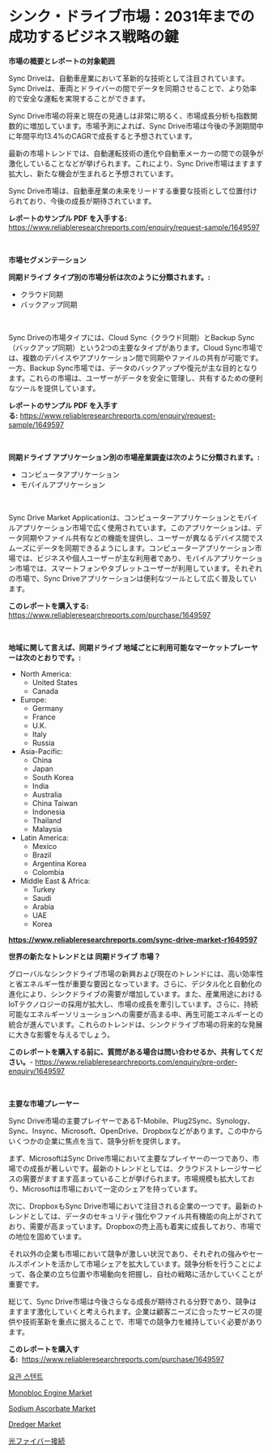 <p><h1>シンク・ドライブ市場：2031年までの成功するビジネス戦略の鍵</h1></p><p><strong>市場の概要とレポートの対象範囲</strong></p>
<p><p>Sync Driveは、自動車産業において革新的な技術として注目されています。Sync Driveは、車両とドライバーの間でデータを同期させることで、より効率的で安全な運転を実現することができます。</p><p>Sync Drive市場の将来と現在の見通しは非常に明るく、市場成長分析も指数関数的に増加しています。市場予測によれば、Sync Drive市場は今後の予測期間中に年間平均13.4%のCAGRで成長すると予想されています。</p><p>最新の市場トレンドでは、自動運転技術の進化や自動車メーカーの間での競争が激化していることなどが挙げられます。これにより、Sync Drive市場はますます拡大し、新たな機会が生まれると予想されています。</p><p>Sync Drive市場は、自動車産業の未来をリードする重要な技術として位置付けられており、今後の成長が期待されています。</p></p>
<p><strong>レポートのサンプル PDF を入手する:</strong> <a href="https://www.reliableresearchreports.com/enquiry/request-sample/1649597">https://www.reliableresearchreports.com/enquiry/request-sample/1649597</a></p>
<p>&nbsp;</p>
<p><strong>市場セグメンテーション</strong></p>
<p><strong>同期ドライブ タイプ別の市場分析は次のように分類されます。:</strong></p>
<p><ul><li>クラウド同期</li><li>バックアップ同期</li></ul></p>
<p>&nbsp;</p>
<p><p>Sync Driveの市場タイプには、Cloud Sync（クラウド同期）とBackup Sync（バックアップ同期）という2つの主要なタイプがあります。Cloud Sync市場では、複数のデバイスやアプリケーション間で同期やファイルの共有が可能です。一方、Backup Sync市場では、データのバックアップや復元が主な目的となります。これらの市場は、ユーザーがデータを安全に管理し、共有するための便利なツールを提供しています。</p></p>
<p><strong>レポートのサンプル PDF を入手する:</strong>&nbsp;<a href="https://www.reliableresearchreports.com/enquiry/request-sample/1649597">https://www.reliableresearchreports.com/enquiry/request-sample/1649597</a></p>
<p>&nbsp;</p>
<p><strong> 同期ドライブ アプリケーション別の市場産業調査は次のように分類されます。:</strong></p>
<p><ul><li>コンピュータアプリケーション</li><li>モバイルアプリケーション</li></ul></p>
<p>&nbsp;</p>
<p><p>Sync Drive Market Applicationは、コンピューターアプリケーションとモバイルアプリケーション市場で広く使用されています。このアプリケーションは、データ同期やファイル共有などの機能を提供し、ユーザーが異なるデバイス間でスムーズにデータを同期できるようにします。コンピューターアプリケーション市場では、ビジネスや個人ユーザーが主な利用者であり、モバイルアプリケーション市場では、スマートフォンやタブレットユーザーが利用しています。それぞれの市場で、Sync Driveアプリケーションは便利なツールとして広く普及しています。</p></p>
<p><strong>このレポートを購入する:</strong>&nbsp; <a href="https://www.reliableresearchreports.com/purchase/1649597">https://www.reliableresearchreports.com/purchase/1649597</a></p>
<p>&nbsp;</p>
<p><strong>地域に関して言えば、同期ドライブ 地域ごとに利用可能なマーケットプレーヤーは次のとおりです。:</strong></p>
<p><ul>
    <li>
        North America:
        <ul>
            <li>United States</li>
            <li>Canada</li>
        </ul>
    </li>
    <li>
        Europe:
        <ul>
            <li>Germany</li>
            <li>France</li>
            <li>U.K.</li>
            <li>Italy</li>
            <li>Russia</li>
        </ul>
    </li>
    <li>
        Asia-Pacific:
        <ul>
            <li>China</li>
            <li>Japan</li>
            <li>South Korea</li>
            <li>India</li>
            <li>Australia</li>
            <li>China Taiwan</li>
            <li>Indonesia</li>
            <li>Thailand</li>
            <li>Malaysia</li>
        </ul>
    </li>
    <li>
        Latin America:
        <ul>
            <li>Mexico</li>
            <li>Brazil</li>
            <li>Argentina Korea</li>
            <li>Colombia</li>
        </ul>
    </li>
    <li>
        Middle East & Africa:
        <ul>
            <li>Turkey</li>
            <li>Saudi</li>
            <li>Arabia</li>
            <li>UAE</li>
            <li>Korea</li>
        </ul>
    </li>
    </ul></p>
<p><strong><a href="https://www.reliableresearchreports.com/sync-drive-market-r1649597">https://www.reliableresearchreports.com/sync-drive-market-r1649597</a></strong>&nbsp;</p>
<p><strong>世界の新たなトレンドとは 同期ドライブ 市場？</strong></p>
<p><p>グローバルなシンクドライブ市場の新興および現在のトレンドには、高い効率性と省エネルギー性が重要な要因となっています。さらに、デジタル化と自動化の進化により、シンクドライブの需要が増加しています。また、産業用途におけるIoTテクノロジーの採用が拡大し、市場の成長を牽引しています。さらに、持続可能なエネルギーソリューションへの需要が高まる中、再生可能エネルギーとの統合が進んでいます。これらのトレンドは、シンクドライブ市場の将来的な発展に大きな影響を与えるでしょう。</p></p>
<p><strong>このレポートを購入する前に、質問がある場合は問い合わせるか、共有してください。</strong>- <a href="https://www.reliableresearchreports.com/enquiry/pre-order-enquiry/1649597">https://www.reliableresearchreports.com/enquiry/pre-order-enquiry/1649597</a></p>
<p>&nbsp;</p>
<p><strong>主要な市場プレーヤー</strong></p>
<p><p>Sync Drive市場の主要プレイヤーであるT-Mobile、Plug2Sync、Synology、Sync、Insync、Microsoft、OpenDrive、Dropboxなどがあります。この中からいくつかの企業に焦点を当て、競争分析を提供します。</p><p>まず、MicrosoftはSync Drive市場において主要なプレイヤーの一つであり、市場での成長が著しいです。最新のトレンドとしては、クラウドストレージサービスの需要がますます高まっていることが挙げられます。市場規模も拡大しており、Microsoftは市場において一定のシェアを持っています。</p><p>次に、DropboxもSync Drive市場において注目される企業の一つです。最新のトレンドとしては、データのセキュリティ強化やファイル共有機能の向上がされており、需要が高まっています。Dropboxの売上高も着実に成長しており、市場での地位を固めています。</p><p>それ以外の企業も市場において競争が激しい状況であり、それぞれの強みやセールスポイントを活かして市場シェアを拡大しています。競争分析を行うことによって、各企業の立ち位置や市場動向を把握し、自社の戦略に活かしていくことが重要です。</p><p>総じて、Sync Drive市場は今後さらなる成長が期待される分野であり、競争はますます激化していくと考えられます。企業は顧客ニーズに合ったサービスの提供や技術革新を重点に据えることで、市場での競争力を維持していく必要があります。</p></p>
<p><strong>このレポートを購入する:</strong>&nbsp;&nbsp;<a href="https://www.reliableresearchreports.com/purchase/1649597">https://www.reliableresearchreports.com/purchase/1649597</a></p>
<p><p><a href="https://medium.com/@dulcewisozk/%EC%9A%94%EA%B4%80-%EC%8A%A4%ED%85%90%ED%8A%B8-%EC%8B%9C%EC%9E%A5-%EC%A1%B0%EC%82%AC-%EB%B3%B4%EA%B3%A0%EC%84%9C-%EA%B7%B8-%EC%97%AD%EC%82%AC-%EB%B0%8F-2024%EB%85%84%EB%B6%80%ED%84%B0-2031%EB%85%84%EA%B9%8C%EC%A7%80%EC%9D%98-%EC%98%88%EC%B8%A1-f4a5c8456164">요관 스텐트</a></p><p><a href="https://view.publitas.com/reportprime-1/monobloc-engine-market-trends-and-market-analysis-forecasted-for-period-2024-2031/">Monobloc Engine Market</a></p><p><a href="https://eight-handstand-8fb.notion.site/Sodium-Ascorbate-Market-Size-Reveals-the-Best-Marketing-Channels-In-Global-Industry-1e4f086d107840dfbfe493bb5ff32373">Sodium Ascorbate Market</a></p><p><a href="https://github.com/Sinjinluong3e0awx2m195k76/Market-Research-Report-List-2/blob/main/dredger-market.md">Dredger Market</a></p><p><a href="https://medium.com/@s.guest01/%E3%83%95%E3%82%A1%E3%82%A4%E3%83%90%E3%83%BC%E3%82%AA%E3%83%97%E3%83%86%E3%82%A3%E3%83%83%E3%82%AF-%E3%82%B3%E3%83%8D%E3%82%AF%E3%83%86%E3%82%A3%E3%83%93%E3%83%86%E3%82%A3%E5%B8%82%E5%A0%B4-%E7%AB%B6%E4%BA%89%E5%88%86%E6%9E%90-%E5%B8%82%E5%A0%B4%E3%81%AE%E3%83%88%E3%83%AC%E3%83%B3%E3%83%89-2031%E5%B9%B4%E3%81%BE%E3%81%A7%E3%81%AE%E4%BA%88%E6%B8%AC-ed9aa0cdcd6f">光ファイバー接続</a></p></p>